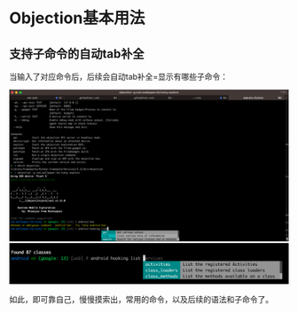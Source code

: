 # Objection基本用法

## 支持子命令的自动tab补全

当输入了对应命令后，后续会自动tab补全=显示有哪些子命令：

![objection_command_auto_complete_list](../assets/img/objection_command_auto_complete_list.png)
![objection_command_complete_list_sub](../assets/img/objection_command_complete_list_sub.png)

如此，即可靠自己，慢慢摸索出，常用的命令，以及后续的语法和子命令了。

